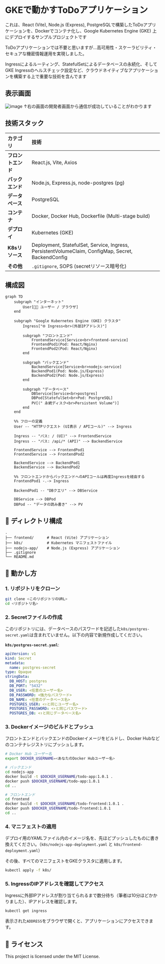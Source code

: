 # GKEで動かすToDoアプリケーション

これは、React (Vite), Node.js (Express), PostgreSQLで構築したToDoアプリケーションを、Dockerでコンテナ化し、Google Kubernetes Engine (GKE) 上にデプロイするサンプルプロジェクトです

ToDoアプリケーションでは不要と思いますが...高可用性・スケーラビリティ・セキュアな機密情報運用を実現しました。

Ingressによるルーティング、StatefulSetによるデータベースの永続化、そしてGKE Ingressのヘルスチェック設定など、クラウドネイティブなアプリケーションを構築する上で重要な技術を含んでます

## 表示画面
![image](https://github.com/user-attachments/assets/3da6d802-0e9e-4789-b602-cfd3124bb3c8)
↑右の画面の開発者画面から通信が成功していることがわかります

##  技術スタック

| カテゴリ       | 技術                                                                                                                                                                                                 |
| :------------- | :--------------------------------------------------------------------------------------------------------------------------------------------------------------------------------------------------- |
| **フロントエンド** | React.js, Vite, Axios                                                                                                                                                                                |
| **バックエンド** | Node.js, Express.js, node-postgres (pg)                                                                                                                                                              |
| **データベース** | PostgreSQL                                                                                                                                                                                           |
| **コンテナ** | Docker, Docker Hub, Dockerfile (Multi-stage build)                                                                                                                                                   |
| **デプロイ** | Kubernetes (GKE)                                                                                                                                                                            |
| **K8sリソース** | Deployment, StatefulSet, Service, Ingress, PersistentVolumeClaim, ConfigMap, Secret, BackendConfig |
| **その他** | `.gitignore`, SOPS (secretリソース暗号化)                                                                                                                                                                            |

## 構成図

```mermaid
graph TD
    subgraph "インターネット"
        User[👨‍💻 ユーザー / ブラウザ]
    end

    subgraph "Google Kubernetes Engine (GKE) クラスタ"
        Ingress["🌐 Ingress<br>(外部IPアドレス)"]

        subgraph "フロントエンド"
            FrontendService[Service<br>frontend-service]
            FrontendPod1(Pod: React/Nginx)
            FrontendPod2(Pod: React/Nginx)
        end

        subgraph "バックエンド"
            BackendService[Service<br>nodejs-service]
            BackendPod1(Pod: Node.js/Express)
            BackendPod2(Pod: Node.js/Express)
        end

        subgraph "データベース"
            DBService[Service<br>postgres]
            DBPod[StatefulSet<br>Pod: PostgreSQL]
            PV[(" 永続ディスク<br>Persistent Volume")]
        end
    end

    %% フローの定義
    User -- "HTTPリクエスト (UI表示 / APIコール)" --> Ingress

    Ingress -- "パス: / (UI)" --> FrontendService
    Ingress -- "パス: /api/* (API)" --> BackendService

    FrontendService --> FrontendPod1
    FrontendService --> FrontendPod2

    BackendService --> BackendPod1
    BackendService --> BackendPod2

    %% フロントエンドからバックエンドへのAPIコールは再度Ingressを経由する
    FrontendPod1 -.-> Ingress

    BackendPod1 -- "DBクエリ" --> DBService
    
    DBService --> DBPod
    DBPod -- "データの読み書き" --> PV
```

## 📁 ディレクトリ構成

```
.
├── frontend/      # React (Vite) アプリケーション
├── k8s/           # Kubernetes マニフェストファイル
├── nodejs-app/    # Node.js (Express) アプリケーション
├── .gitignore
└── README.md
```

## 🚀 動かし方

### 1. リポジトリをクローン

```bash
git clone <このリポジトリのURL>
cd <リポジトリ名>
```

### 2. Secretファイルの作成

このリポジトリには、データベースのパスワードを記述した`k8s/postgres-secret.yaml`は含まれていません。以下の内容で新規作成してください。

**`k8s/postgres-secret.yaml`**:

```yaml
apiVersion: v1
kind: Secret
metadata:
  name: postgres-secret
type: Opaque
stringData:
  DB_HOST: postgres
  DB_PORT: "5432"
  DB_USER: <任意のユーザー名>
  DB_PASSWORD: <強力なパスワード>
  DB_NAME: <任意のデータベース名>
  POSTGRES_USER: <↑と同じユーザー名>
  POSTGRES_PASSWORD: <↑と同じパスワード>
  POSTGRES_DB: <↑と同じデータベース名>
```

### 3. Dockerイメージのビルドとプッシュ

フロントエンドとバックエンドのDockerイメージをビルドし、Docker Hubなどのコンテナレジストリにプッシュします。

```bash
# Docker Hub ユーザー名
export DOCKER_USERNAME=<あなたのDocker Hubユーザー名>

# バックエンド
cd nodejs-app
docker build -t $DOCKER_USERNAME/todo-app:1.0.1 .
docker push $DOCKER_USERNAME/todo-app:1.0.1
cd ..

# フロントエンド
cd frontend
docker build -t $DOCKER_USERNAME/todo-frontend:1.0.1 .
docker push $DOCKER_USERNAME/todo-frontend:1.0.1
cd ..
```

### 4. マニフェストの適用

デプロイ用のYAMLファイル内のイメージ名を、先ほどプッシュしたものに書き換えてください。（`k8s/nodejs-app-deployment.yaml` と `k8s/frontend-deployment.yaml`）

その後、すべてのマニフェストをGKEクラスタに適用します。

```bash
kubectl apply -f k8s/
```

### 5. IngressのIPアドレスを確認してアクセス

Ingressに外部IPアドレスが割り当てられるまで数分待ち（筆者は10分ほどかかりました）、IPアドレスを確認します。

```bash
kubectl get ingress
```

表示された`ADDRESS`をブラウザで開くと、アプリケーションにアクセスできます。


## 📝 ライセンス

This project is licensed under the MIT License.
